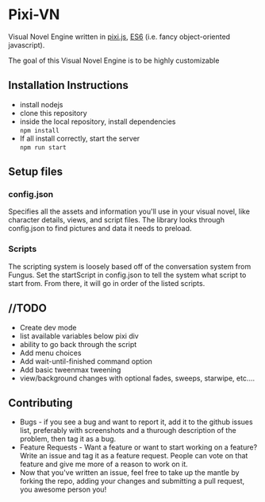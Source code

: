 # Pixi-VN
Visual Novel Engine written in [pixi.js](http://www.pixijs.com/), [ES6]() (i.e. fancy object-oriented javascript).

The goal of this Visual Novel Engine is to be highly customizable 

## Installation Instructions
 - install nodejs
 - clone this repository
 - inside the local repository, install dependencies  
    `npm install`
 - If all install correctly, start the server  
    `npm run start`


## Setup files
  ### config.json
  Specifies all the assets and information you'll use in your visual novel, like character details, views, and script files. The library looks through config.json to find pictures and data it needs to preload.
  ###  Scripts
  The scripting system is loosely based off of the conversation system from Fungus.
  Set the startScript in config.json to tell the system what script to start from. From there, it will go in order of the listed scripts.

## //TODO
 - Create dev mode
  - list available variables below pixi div
  - ability to go back through the script  
 - Add menu choices
 - Add wait-until-finished command option
 - Add basic tweenmax tweening
 - view/background changes with optional fades, sweeps, starwipe, etc....

## Contributing
 - Bugs - if you see a bug and want to report it, add it to the github issues list, preferably with screenshots and a thurough description of the problem, then tag it as a bug.
 - Feature Requests - Want a feature or want to start working on a feature? Write an issue and tag it as a feature request. People can vote on that feature and give me more of a reason to work on it.
 - Now that you've written an issue, feel free to take up the mantle by forking the repo, adding your changes and submitting a pull request, you awesome person you!
